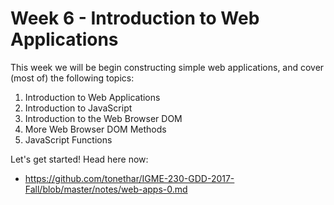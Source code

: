 # Week 6 - Introduction to Web Applications

This week we will be begin constructing simple web applications, and cover (most of) the following topics:
1. Introduction to Web Applications
1. Introduction to JavaScript
1. Introduction to the Web Browser DOM
1. More Web Browser DOM Methods
1. JavaScript Functions
 
Let's get started! Head here now:
- https://github.com/tonethar/IGME-230-GDD-2017-Fall/blob/master/notes/web-apps-0.md
